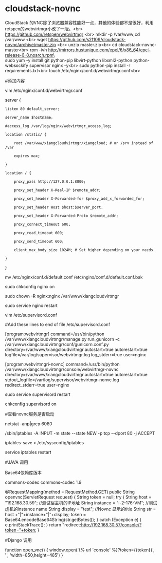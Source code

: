 cloudstack-novnc
================
CloudStack 的VNC除了浏览器兼容性能好一点，其他的体验都不是很好，利用retspen的webvirtmgr小改了一版。\<br> 
https://github.com/retspen/webvirtmgr 
\<br> 
mkdir  -p /var/www;cd /var/www \<br> 
wget https://github.com/s21109/cloudstack-novnc/archive/master.zip \<br> 
unzip master.zip\<br> 
cd cloudstack-novnc-master\<br> 
rpm -ivh  http://mirrors.hustunique.com/epel/6/x86_64/epel-release-6-8.noarch.rpm\<br> 
sudo yum -y install git python-pip libvirt-python libxml2-python python-websockify supervisor nginx -y\<br> 
sudo python-pip install -r requirements.txt\<br> 
touch  /etc/nginx/conf.d/webvirtmgr.conf\<br> 

#添加内容

vim   /etc/nginx/conf.d/webvirtmgr.conf

server {

    listen 80 default_server;

    server_name $hostname;
    
    #access_log /var/log/nginx/webvirtmgr_access_log; 

    location /static/ {
    
        root /var/www/xiangcloudvirtmgr/xiangcloud; # or /srv instead of /var
        
        expires max;
        
    }

    location / {
    
        proxy_pass http://127.0.0.1:8000;
        
        proxy_set_header X-Real-IP $remote_addr;
        
        proxy_set_header X-Forwarded-for $proxy_add_x_forwarded_for;
        
        proxy_set_header Host $host:$server_port;
        
        proxy_set_header X-Forwarded-Proto $remote_addr;
        
        proxy_connect_timeout 600;
        
        proxy_read_timeout 600;
        
        proxy_send_timeout 600;
        
        client_max_body_size 1024M; # Set higher depending on your needs 
        
    }
    
}

mv /etc/nginx/conf.d/default.conf /etc/nginx/conf.d/default.conf.bak

sudo  chkconfig nginx on

sudo chown -R nginx:nginx /var/www/xiangcloudvirtmgr

sudo service nginx restart

vim /etc/supervisord.conf

#Add these lines to end of file /etc/supervisord.conf

[program:webvirtmgr]
command=/usr/bin/python /var/www/xiangcloudvirtmgr/manage.py run_gunicorn -c /var/www/xiangcloudvirtmgr/conf/gunicorn.conf.py
directory=/var/www/xiangcloudvirtmgr
autostart=true
autorestart=true
logfile=/var/log/supervisor/webvirtmgr.log
log_stderr=true
user=nginx

[program:webvirtmgri-novnc]
command=/usr/bin/python /var/www/xiangcloudvirtmgr/console/webvirtmgr-novnc
directory=/var/www/xiangcloudvirtmgr
autostart=true
autorestart=true
stdout_logfile=/var/log/supervisor/webvirtmgr-nonvc.log
redirect_stderr=true
user=nginx

sudo service supervisord restart

chkconfig supervisord on

#查看novnc服务是否启动

netstat -anp|grep 6080

/sbin/iptables -A INPUT -m state --state NEW -p tcp --dport 80 -j ACCEPT

iptables-save > /etc/sysconfig/iptables

service iptables restart

#JAVA 调用

Base64依赖库版本

<dependency>
        <groupId>commons-codec</groupId>
        <artifactId>commons-codec</artifactId>
        <version>1.9</version>
</dependency>

@RequestMapping(method = RequestMethod.GET)
public String openvnc(ServletRequest request) {
        String token = null;
        try {
                String host = "192.168.30.59"; //测试宿主机的IP地址
                String instance = "i-2-176-VM"; //测试虚机的instance name
                String display = "test";  //Novnc 显示的title
                String str = host +"|"+instance+"|"+display;
                token = Base64.encodeBase64String(str.getBytes());
        } catch (Exception e) {
                e.printStackTrace();
        }
        return  "redirect:http://192.168.30.57/console/?token="+token;
}


#Django 调用

function open_vnc() {
    window.open('{% url 'console' %}?token={{token}}', '', 'width=850,height=485')
}
